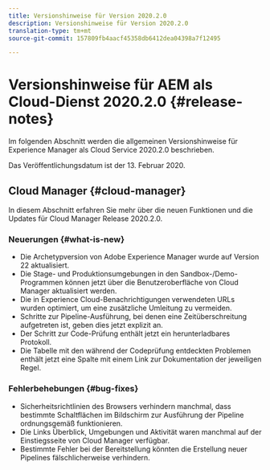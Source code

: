 ```yaml
---
title: Versionshinweise für Version 2020.2.0
description: Versionshinweise für Version 2020.2.0
translation-type: tm+mt
source-git-commit: 157809fb4aacf45358db6412dea04398a7f12495

---
```



# Versionshinweise für AEM als Cloud-Dienst 2020.2.0 {#release-notes}

Im folgenden Abschnitt werden die allgemeinen Versionshinweise für Experience Manager als Cloud Service 2020.2.0 beschrieben.

Das Veröffentlichungsdatum ist der 13. Februar 2020.

## Cloud Manager {#cloud-manager}

In diesem Abschnitt erfahren Sie mehr über die neuen Funktionen und die Updates für Cloud Manager Release 2020.2.0.

### Neuerungen {#what-is-new}

* Die Archetypversion von Adobe Experience Manager wurde auf Version 22 aktualisiert.
* Die Stage- und Produktionsumgebungen in den Sandbox-/Demo-Programmen können jetzt über die Benutzeroberfläche von Cloud Manager aktualisiert werden.
* Die in Experience Cloud-Benachrichtigungen verwendeten URLs wurden optimiert, um eine zusätzliche Umleitung zu vermeiden.
* Schritte zur Pipeline-Ausführung, bei denen eine Zeitüberschreitung aufgetreten ist, geben dies jetzt explizit an.
* Der Schritt zur Code-Prüfung enthält jetzt ein herunterladbares Protokoll.
* Die Tabelle mit den während der Codeprüfung entdeckten Problemen enthält jetzt eine Spalte mit einem Link zur Dokumentation der jeweiligen Regel.

### Fehlerbehebungen  {#bug-fixes}

* Sicherheitsrichtlinien des Browsers verhindern manchmal, dass bestimmte Schaltflächen im Bildschirm zur Ausführung der Pipeline ordnungsgemäß funktionieren.
* Die Links Überblick, Umgebungen und Aktivität waren manchmal auf der Einstiegsseite von Cloud Manager verfügbar.
* Bestimmte Fehler bei der Bereitstellung könnten die Erstellung neuer Pipelines fälschlicherweise verhindern.